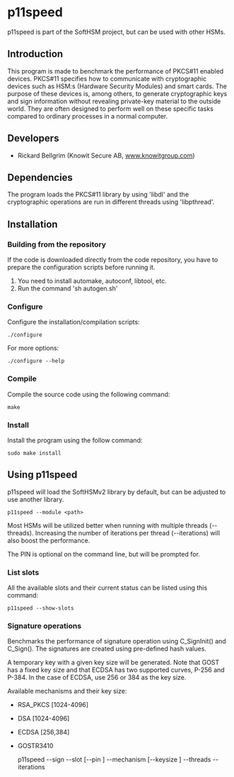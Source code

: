# p11speed

p11speed is part of the SoftHSM project, but can be used with other HSMs.

## Introduction

This program is made to benchmark the performance of PKCS#11 enabled devices.
PKCS#11 specifies how to communicate with cryptographic devices such as
HSM:s (Hardware Security Modules) and smart cards. The purpose of these devices
is, among others, to generate cryptographic keys and sign information without
revealing private-key material to the outside world. They are often designed to
perform well on these specific tasks compared to ordinary processes in a normal
computer.

## Developers

- Rickard Bellgrim (Knowit Secure AB, www.knowitgroup.com)

## Dependencies

The program loads the PKCS#11 library by using 'libdl' and the cryptographic
operations are run in different threads using 'libpthread'.

## Installation

### Building from the repository

If the code is downloaded directly from the code repository, you have to
prepare the configuration scripts before running it.

1. You need to install automake, autoconf, libtool, etc.
2. Run the command 'sh autogen.sh'

### Configure

Configure the installation/compilation scripts:

	./configure

For more options:

	./configure --help

### Compile

Compile the source code using the following command:

	make

### Install

Install the program using the follow command:

	sudo make install

## Using p11speed

p11speed will load the SoftHSMv2 library by default,
but can be adjusted to use another library.

	p11speed --module <path>

Most HSMs will be utilized better when running with multiple threads (--threads).
Increasing the number of iterations per thread (--iterations) will also boost the
performance.

The PIN is optional on the command line, but will be prompted for.

### List slots

All the available slots and their current status can be listed using this command:

	p11speed --show-slots

### Signature operations

Benchmarks the performance of signature operation using C_SignInit() and
C_Sign(). The signatures are created using pre-defined hash values.

A temporary key with a given key size will be generated. Note that GOST has a
fixed key size and that ECDSA has two supported curves, P-256 and P-384. In the
case of ECDSA, use 256 or 384 as the key size.

Available mechanisms and their key size:
- RSA_PKCS  [1024-4096]
- DSA       [1024-4096]
- ECDSA     [256,384]
- GOSTR3410

	p11speed --sign --slot <number> [--pin <PIN>] --mechanism <name>
		[--keysize <bits>] --threads <number> --iterations <number>
